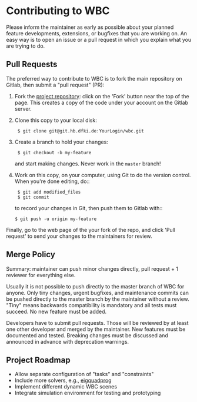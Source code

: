 # Contributing to WBC

Please inform the maintainer as early as possible about your planned
feature developments, extensions, or bugfixes that you are working on.
An easy way is to open an issue or a pull request in which you explain
what you are trying to do.

## Pull Requests

The preferred way to contribute to WBC is to fork the main repository on Gitlab, then submit a "pull request"
(PR):

1. Fork the [project repository](https://git.hb.dfki.de/dfki-control/wbc/wbc):
   click on the 'Fork' button near the top of the page. This creates a copy of
   the code under your account on the Gitlab server.

3. Clone this copy to your local disk:

        $ git clone git@git.hb.dfki.de:YourLogin/wbc.git

4. Create a branch to hold your changes:

        $ git checkout -b my-feature

    and start making changes. Never work in the ``master`` branch!

5. Work on this copy, on your computer, using Git to do the version
   control. When you're done editing, do::

        $ git add modified_files
        $ git commit

    to record your changes in Git, then push them to Gitlab with::

       $ git push -u origin my-feature

Finally, go to the web page of the your fork of the repo,
and click 'Pull request' to send your changes to the maintainers for review.

## Merge Policy

Summary: maintainer can push minor changes directly, pull request + 1 reviewer for everything else.

Usually it is not possible to push directly to the master branch of WBC for anyone. Only tiny changes, urgent bugfixes, and maintenance commits can
be pushed directly to the master branch by the maintainer without a review.
"Tiny" means backwards compatibility is mandatory and all tests must succeed.
No new feature must be added.

Developers have to submit pull requests. Those will be reviewed by at least
one other developer and merged by the maintainer. New features must be
documented and tested. Breaking changes must be discussed and announced
in advance with deprecation warnings.

## Project Roadmap

* Allow separate configuration of "tasks" and "constraints"
* Include more solvers, e.g., [eigquadprog](https://github.com/stack-of-tasks/eiquadprog)
* Implement different dynamic WBC scenes
* Integrate simulation environment for testing and prototyping
